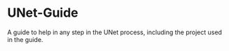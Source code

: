 # UNet-Guide
A guide to help in any step in the UNet process, including the project used in the guide.
